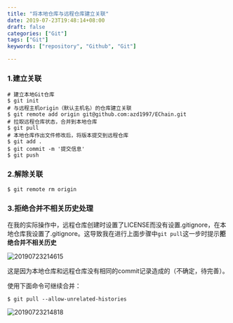 ```yaml
---
title: "将本地仓库与远程仓库建立关联"
date: 2019-07-23T19:48:14+08:00
draft: false
categories: ["Git"]
tags: ["Git"]
keywords: ["repository", "Github", "Git"]

---
```


### 1.建立关联

```shell
# 建立本地Git仓库
$ git init  
# 与远程主机origin（默认主机名）的仓库建立关联
$ git remote add origin git@github.com:azd1997/EChain.git  
# 拉取远程仓库状态，合并到本地仓库
$ git pull
# 本地仓库作出文件修改后，将版本提交到远程仓库
$ git add .
$ git commit -m '提交信息'
$ git push
```

### 2.解除关联

```shell
$ git remote rm origin
```

### 3.拒绝合并不相关历史处理

在我的实际操作中，远程仓库创建时设置了LICENSE而没有设置.gitignore，在本地仓库我设置了.gitignore。这导致我在进行上面步骤中`git pull`这一步时提示**拒绝合并不相关历史**

![20190723214615](/images/TIM截图20190723214615.png)

这是因为本地仓库和远程仓库没有相同的commit记录造成的（不确定，待完善）。

使用下面命令可继续合并：

```shell
$ git pull --allow-unrelated-histories
```

![20190723214818](/images/TIM截图20190723214818.png)